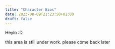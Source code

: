 ```yaml
---
title: "Character Bios"
date: 2023-08-09T21:23:50+01:00
draft: false
---
```


Heylo :D

this area is still under work. please come back later